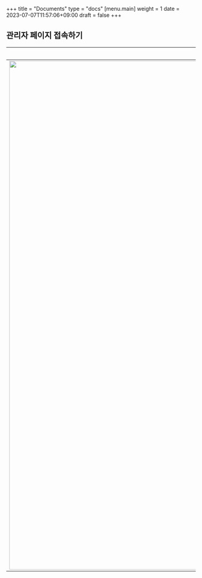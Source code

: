+++
title = "Documents"
type = "docs"
[menu.main]
weight = 1
date = 2023-07-07T11:57:06+09:00
draft = false
+++

## 관리자 페이지 접속하기

|                             관리자 페이지 첫 화면(로그인 화면)                             |                                                설명                                                 |
|:----------------------------------------------------------------------------:|:-------------------------------------------------------------------------------------------------:|
| <img width="1352" alt="스크린샷 2023-07-04 오후 4 06 23" src="/login.png"> | 1. [SKPACK 관리자 페이지](https://skpack.co.kr/admin/auth/login)에 접속 합니다.<br/><br/> 2. 관리자 아이디로 로그인합니다. |

